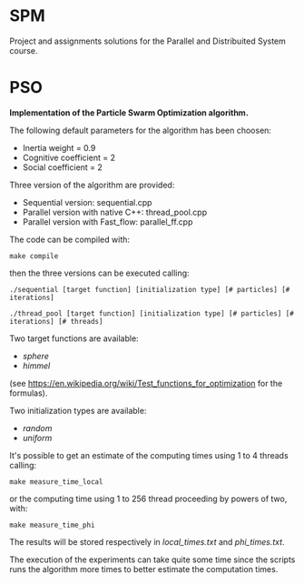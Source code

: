 # SPM
Project and assignments solutions for the Parallel and Distribuited System course.

# PSO
**Implementation of the Particle Swarm Optimization algorithm.**

The following default parameters for the algorithm has been choosen:
+ Inertia weight = 0.9
+ Cognitive coefficient = 2
+ Social coefficient = 2

Three version of the algorithm are provided:
+ Sequential version: sequential.cpp
+ Parallel version with native C++: thread_pool.cpp
+ Parallel version with Fast_flow: parallel_ff.cpp

The code can be compiled with:
```
make compile
```
then the three versions can be executed calling:
```
./sequential [target function] [initialization type] [# particles] [# iterations]
```
```
./thread_pool [target function] [initialization type] [# particles] [# iterations] [# threads]
```
Two target functions are available:
+ *sphere*
+ *himmel*

(see https://en.wikipedia.org/wiki/Test_functions_for_optimization for the formulas).

Two initialization types are available:
+ *random*
+ *uniform*

It's possible to get an estimate of the computing times using 1 to 4 threads calling:
```
make measure_time_local
```
or the computing time using 1 to 256 thread proceeding by powers of two, with:
```
make measure_time_phi
```
The results will be stored respectively in *local_times.txt* and *phi_times.txt*.

The execution of the experiments can take quite some time since the scripts runs the algorithm more times to better estimate the computation times.
